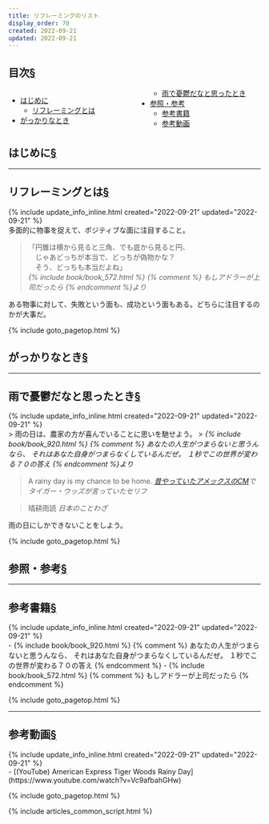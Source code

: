 ```yaml
---
title: リフレーミングのリスト
display_order: 70
created: 2022-09-21
updated: 2022-09-21
---
```


## <a name="index">目次</a><a class="heading-anchor-permalink" href="#目次">§</a>

<div style="column-count: 2;">
    <ul id="index_ul">
        <li><a href="#はじめに">はじめに</a>
            <ul>
                <li><a href="#リフレーミングとは">リフレーミングとは</a></li>
            </ul>
        </li>
        <li><a href="#がっかりなとき">がっかりなとき</a>
            <ul>
                <li><a href="#雨で憂鬱だなと思ったとき">雨で憂鬱だなと思ったとき</a></li>
            </ul>
        </li>
        <li><a href="#参照・参考">参照・参考</a>
            <ul>
                <li><a href="#参考書籍">参考書籍</a></li>
                <li><a href="#参考動画">参考動画</a></li>
            </ul>
        </li>
    </ul>
</div>

## <a name="はじめに">はじめに</a><a class="heading-anchor-permalink" href="#はじめに">§</a>
* * *
## <a name="リフレーミングとは">リフレーミングとは</a><a class="heading-anchor-permalink" href="#リフレーミングとは">§</a>
<div class="chapter-updated">{% include update_info_inline.html created="2022-09-21" updated="2022-09-21" %}</div>
多面的に物事を捉えて、ポジティブな面に注目すること。  

> 「円錐は横から見ると三角、でも底から見ると円、  
> 　じゃあどっちが本当で、どっちが偽物かな？  
> 　そう、どっちも本当だよね」  
> <cite>{% include book/book_572.html %} {% comment %} もしアドラーが上司だったら {% endcomment %}より</cite>

ある物事に対して、失敗という面も、成功という面もある。どちらに注目するのかが大事だ。

{% include goto_pagetop.html %}

## <a name="がっかりなとき">がっかりなとき</a><a class="heading-anchor-permalink" href="#がっかりなとき">§</a>
* * *
## <a name="雨で憂鬱だなと思ったとき">雨で憂鬱だなと思ったとき</a><a class="heading-anchor-permalink" href="#雨で憂鬱だなと思ったとき">§</a>
<div class="chapter-updated">{% include update_info_inline.html created="2022-09-21" updated="2022-09-21" %}</div>
> 雨の日は、農家の方が喜んでいることに思いを馳せよう。
> <cite>{% include book/book_920.html %} {% comment %} あなたの人生がつまらないと思うんなら、 それはあなた自身がつまらなくしているんだぜ。 １秒でこの世界が変わる７０の答え {% endcomment %}より</cite>

> A rainy day is my chance to be home.
> <cite>[昔やっていたアメックスのCM](https://www.youtube.com/watch?v=Vc9afbahGHw)でタイガー・ウッズが言っていたセリフ</cite>

> 晴耕雨読
> <cite>日本のことわざ</cite>


雨の日にしかできないことをしよう。

{% include goto_pagetop.html %}

## <a name="参照・参考">参照・参考</a><a class="heading-anchor-permalink" href="#参照・参考">§</a>
* * *
## <a name="参考書籍">参考書籍</a><a class="heading-anchor-permalink" href="#参考書籍">§</a>
<div class="chapter-updated">{% include update_info_inline.html created="2022-09-21" updated="2022-09-21" %}</div>
- {% include book/book_920.html %} {% comment %} あなたの人生がつまらないと思うんなら、 それはあなた自身がつまらなくしているんだぜ。 １秒でこの世界が変わる７０の答え {% endcomment %}
- {% include book/book_572.html %} {% comment %} もしアドラーが上司だったら {% endcomment %}

{% include goto_pagetop.html %}

* * *
## <a name="参考動画">参考動画</a><a class="heading-anchor-permalink" href="#参考動画">§</a>
<div class="chapter-updated">{% include update_info_inline.html created="2022-09-21" updated="2022-09-21" %}</div>
- [(YouTube) American Express Tiger Woods Rainy Day](https://www.youtube.com/watch?v=Vc9afbahGHw)

{% include goto_pagetop.html %}

{% include articles_common_script.html %}
